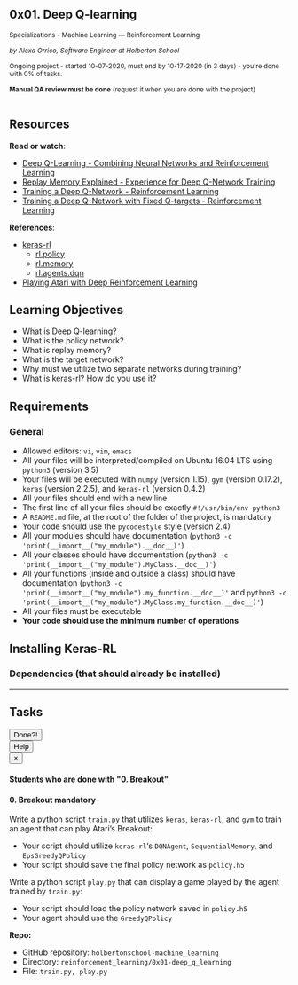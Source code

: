 <article class=""><div id="jigsaw-shortcut-lists"></div><h1 class="gap">0x01. Deep Q-learning</h1><div id="project_id" style="display: none" data-project-id="784"></div><p class="sm-gap"><small><i class="fa fa-folder-open"></i> Specializations - Machine Learning ― Reinforcement Learning </small></p><p><em><small><i class="fa fa-user"></i> by Alexa Orrico, Software Engineer at Holberton School </small></em></p><p><small><i class="fa fa-calendar"></i> Ongoing project - started 10-07-2020, must end by 10-17-2020 (in 3 days) - you're done with <span id="student_task_done_percentage">0</span>% of tasks. </small></p><p><small><i class="fa fa-check-square"></i><strong>Manual QA review must be done</strong> (request it when you are done with the project) </small></p><article id="description" class="gap formatted-content"><p><img src="https://holbertonintranet.s3.amazonaws.com/uploads/medias/2020/8/9239a27ccd609cb9092aba0e6bb55ba7b5cf0b6b.gif?X-Amz-Algorithm=AWS4-HMAC-SHA256&amp;X-Amz-Credential=AKIARDDGGGOUWMNL5ANN%2F20201014%2Fus-east-1%2Fs3%2Faws4_request&amp;X-Amz-Date=20201014T032016Z&amp;X-Amz-Expires=86400&amp;X-Amz-SignedHeaders=host&amp;X-Amz-Signature=7a5fafc7717005176ef6ad1911c977fabaf6c721866fa5ffd445e136a5685b38" alt="" style=""></p><h2>Resources</h2><p><strong>Read or watch</strong>:</p><ul><li><a href="/rltoken/vf8M2yFL9vWcFftBWFG2KQ" title="Deep Q-Learning - Combining Neural Networks and Reinforcement Learning" target="_blank">Deep Q-Learning - Combining Neural Networks and Reinforcement Learning</a></li><li><a href="/rltoken/LciKBr548xY_iD4QkUatNw" title="Replay Memory Explained - Experience for Deep Q-Network Training" target="_blank">Replay Memory Explained - Experience for Deep Q-Network Training</a></li><li><a href="/rltoken/ZwReaNdr4Ei4GxWr-56oFg" title="Training a Deep Q-Network - Reinforcement Learning" target="_blank">Training a Deep Q-Network - Reinforcement Learning</a></li><li><a href="/rltoken/xAP3VzSnw0HLwjrBRn46Xw" title="Training a Deep Q-Network with Fixed Q-targets - Reinforcement Learning" target="_blank">Training a Deep Q-Network with Fixed Q-targets - Reinforcement Learning</a></li></ul><p><strong>References</strong>:</p><ul><li><a href="/rltoken/mSQhyiu7FEaFi_qTft1G2w" title="keras-rl" target="_blank">keras-rl</a><ul><li><a href="https://github.com/keras-rl/keras-rl/blob/master/rl/policy.py" title="rl.policy" target="_blank">rl.policy</a></li><li><a href="https://github.com/keras-rl/keras-rl/blob/master/rl/memory.py" title="rl.memory" target="_blank">rl.memory</a></li><li><a href="https://github.com/keras-rl/keras-rl/blob/master/rl/agents/dqn.py" title="rl.agents.dqn" target="_blank">rl.agents.dqn</a></li></ul></li><li><a href="/rltoken/SekcqEIbg0hxdEvoQSB-kA" title="Playing Atari with Deep Reinforcement Learning" target="_blank">Playing Atari with Deep Reinforcement Learning</a></li></ul><h2>Learning Objectives</h2><ul><li>What is Deep Q-learning?</li><li>What is the policy network?</li><li>What is replay memory?</li><li>What is the target network?</li><li>Why must we utilize two separate networks during training?</li><li>What is keras-rl? How do you use it?</li></ul><h2>Requirements</h2><h3>General</h3><ul><li>Allowed editors: <code>vi</code>, <code>vim</code>, <code>emacs</code></li><li>All your files will be interpreted/compiled on Ubuntu 16.04 LTS using <code>python3</code> (version 3.5)</li><li>Your files will be executed with <code>numpy</code> (version 1.15), <code>gym</code> (version 0.17.2), <code>keras</code> (version 2.2.5), and <code>keras-rl</code> (version 0.4.2)</li><li>All your files should end with a new line</li><li>The first line of all your files should be exactly <code>#!/usr/bin/env python3</code></li><li>A <code>README.md</code> file, at the root of the folder of the project, is mandatory</li><li>Your code should use the <code>pycodestyle</code> style (version 2.4)</li><li>All your modules should have documentation (<code>python3 -c 'print(__import__("my_module").__doc__)'</code>)</li><li>All your classes should have documentation (<code>python3 -c 'print(__import__("my_module").MyClass.__doc__)'</code>)</li><li>All your functions (inside and outside a class) should have documentation (<code>python3 -c 'print(__import__("my_module").my_function.__doc__)'</code> and <code>python3 -c 'print(__import__("my_module").MyClass.my_function.__doc__)'</code>)</li><li>All your files must be executable</li><li><strong>Your code should use the minimum number of operations</strong></li></ul><h2>Installing Keras-RL</h2><precode language="" precodenum="0"></precode><h3>Dependencies (that should already be installed)</h3><precode language="" precodenum="1"></precode></article><!-- Servers --><!-- Tasks --><hr class="gap"><h2 class="gap">Tasks</h2><section class="formatted-content"><div data-role="task6254" data-position="1"><div class=" clearfix gap" id="task-6254"><span id="user_id" data-id="870"></span><div class="student_task_controls"><!-- button Done --><button class="student_task_done btn btn-default no" data-task-id="6254"><span class="no"><i class="fa fa-square-o"></i></span><span class="yes"><i class="fa fa-check-square-o"></i></span><span class="pending"><i class="fa fa-spinner fa-pulse"></i></span> Done<span class="no pending">?</span><span class="yes">!</span></button><br><!-- button Help! --><button class="users_done_for_task btn btn-default btn-default" data-task-id="6254" data-project-id="784" data-toggle="modal" data-target="#task-6254-users-done-modal"> Help </button><div class="modal fade users-done-modal" id="task-6254-users-done-modal" data-task-id="6254" data-project-id="784"><div class="modal-dialog"><div class="modal-content"><div class="modal-header"><button type="button" class="close" data-dismiss="modal" aria-label="Close"><span aria-hidden="true">×</span></button><h4 class="modal-title">Students who are done with "0. Breakout"</h4></div><div class="modal-body"><div class="list-group"></div><div class="spinner"><div class="bounce1"></div><div class="bounce2"></div><div class="bounce3"></div></div><div class="error"></div></div></div></div></div></div><h4 class="task"> 0. Breakout <span class="alert alert-warning mandatory-optional"> mandatory </span></h4><!-- Progress vs Score --><!-- Task Body --><p>Write a python script <code>train.py</code> that utilizes <code>keras</code>, <code>keras-rl</code>, and <code>gym</code> to train an agent that can play Atari’s Breakout:</p><ul><li>Your script should utilize <code>keras-rl</code>‘s <code>DQNAgent</code>, <code>SequentialMemory</code>, and <code>EpsGreedyQPolicy</code></li><li>Your script should save the final policy network as <code>policy.h5</code></li></ul><p>Write a python script <code>play.py</code> that can display a game played by the agent trained by <code>train.py</code>:</p><ul><li>Your script should load the policy network saved in <code>policy.h5</code></li><li>Your agent should use the <code>GreedyQPolicy</code></li></ul><!-- Task URLs --><!-- Github information --><p class="sm-gap"><strong>Repo:</strong></p><ul><li>GitHub repository: <code>holbertonschool-machine_learning</code></li><li>Directory: <code>reinforcement_learning/0x01-deep_q_learning</code></li><li>File: <code>train.py, play.py</code></li></ul></div></div></section></article>


